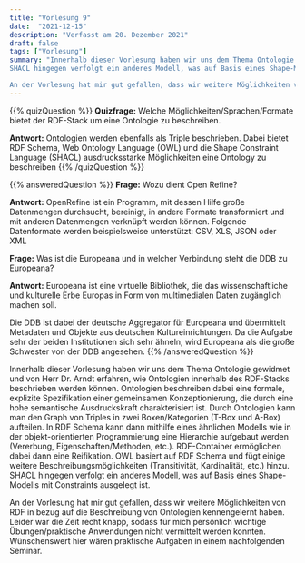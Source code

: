 ```yaml
---
title: "Vorlesung 9"
date:  "2021-12-15"
description: "Verfasst am 20. Dezember 2021"
draft: false
tags: ["Vorlesung"]
summary: "Innerhalb dieser Vorlesung haben wir uns dem Thema Ontologie gewidmet und von Herr Dr. Arndt erfahren, wie Ontologien innerhalb des RDF-Stacks beschrieben werden können. Ontologien beschreiben dabei eine formale, explizite Spezifikation einer gemeinsamen Konzeptionierung, die durch eine hohe semantische Ausdruckskraft charakterisiert ist. Durch Ontologien kann man den Graph von Triples in zwei Boxen/Kategorien (T-Box und A-Box) aufteilen. In RDF Schema kann dann mithilfe eines ähnlichen Modells wie in der objekt-orientierten Programmierung eine Hierarchie aufgebaut werden (Vererbung, Eigenschaften/Methoden, etc.). RDF-Container ermöglichen dabei dann eine Reifikation. OWL basiert auf RDF Schema und fügt einige weitere Beschreibungsmöglichkeiten (Transitivität, Kardinalität, etc.) hinzu.
SHACL hingegen verfolgt ein anderes Modell, was auf Basis eines Shape-Modells mit Constraints ausgelegt ist.

An der Vorlesung hat mir gut gefallen, dass wir weitere Möglichkeiten von RDF in bezug auf die Beschreibung von Ontologien kennengelernt haben. Leider war die Zeit recht knapp, sodass für mich persönlich wichtige Übungen/praktische Anwendungen nicht vermittelt werden konnten. Wünschenswert hier wären praktische Aufgaben in einem nachfolgenden Seminar."
---
```


{{%  quizQuestion %}}
**Quizfrage:** Welche Möglichkeiten/Sprachen/Formate bietet der RDF-Stack um eine Ontologie zu beschreiben.

**Antwort:** Ontologien werden ebenfalls als Triple beschrieben. Dabei bietet RDF Schema, Web Ontology Language (OWL) und die Shape Constraint Language (SHACL) ausdrucksstarke Möglichkeiten eine Ontology zu beschreiben
{{%  /quizQuestion %}}

{{%  answeredQuestion %}}
**Frage:** Wozu dient Open Refine?

**Antwort:** OpenRefine ist ein Programm, mit dessen Hilfe große Datenmengen durchsucht, bereinigt, in andere Formate transformiert und mit anderen Datenmengen verknüpft werden können. Folgende Datenformate werden beispielsweise unterstützt: CSV, XLS, JSON oder XML



**Frage:** Was ist die Europeana und in welcher Verbindung steht die DDB zu Europeana?

**Antwort:** Europeana ist eine virtuelle Bibliothek, die das wissenschaftliche und kulturelle Erbe Europas in Form von multimedialen Daten zugänglich machen soll.

Die DDB ist dabei der deutsche Aggregator für Europeana und übermittelt Metadaten und Objekte aus deutschen Kultureinrichtungen. Da die Aufgabe sehr der beiden Institutionen sich sehr ähneln, wird Europeana als die große Schwester von der DDB angesehen.
{{%  /answeredQuestion %}}

Innerhalb dieser Vorlesung haben wir uns dem Thema Ontologie gewidmet und von Herr Dr. Arndt erfahren, wie Ontologien innerhalb des RDF-Stacks beschrieben werden können. Ontologien beschreiben dabei eine formale, explizite Spezifikation einer gemeinsamen Konzeptionierung, die durch eine hohe semantische Ausdruckskraft charakterisiert ist. Durch Ontologien kann man den Graph von Triples in zwei Boxen/Kategorien (T-Box und A-Box) aufteilen. In RDF Schema kann dann mithilfe eines ähnlichen Modells wie in der objekt-orientierten Programmierung eine Hierarchie aufgebaut werden (Vererbung, Eigenschaften/Methoden, etc.). RDF-Container ermöglichen dabei dann eine Reifikation. OWL basiert auf RDF Schema und fügt einige weitere Beschreibungsmöglichkeiten (Transitivität, Kardinalität, etc.) hinzu.
SHACL hingegen verfolgt ein anderes Modell, was auf Basis eines Shape-Modells mit Constraints ausgelegt ist.

An der Vorlesung hat mir gut gefallen, dass wir weitere Möglichkeiten von RDF in bezug auf die Beschreibung von Ontologien kennengelernt haben. Leider war die Zeit recht knapp, sodass für mich persönlich wichtige Übungen/praktische Anwendungen nicht vermittelt werden konnten. Wünschenswert hier wären praktische Aufgaben in einem nachfolgenden Seminar.

